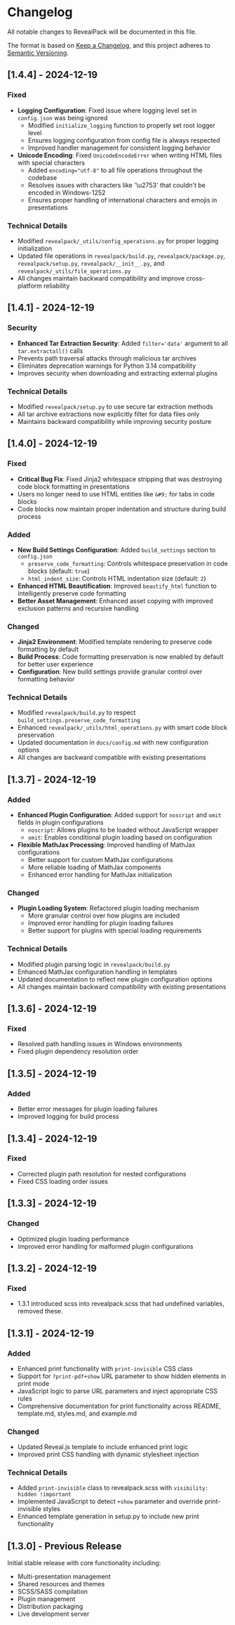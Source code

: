 # Changelog

All notable changes to RevealPack will be documented in this file.

The format is based on [Keep a Changelog](https://keepachangelog.com/en/1.0.0/),
and this project adheres to [Semantic Versioning](https://semver.org/spec/v2.0.0.html).

## [1.4.4] - 2024-12-19

### Fixed
- **Logging Configuration**: Fixed issue where logging level set in `config.json` was being ignored
  - Modified `initialize_logging` function to properly set root logger level
  - Ensures logging configuration from config file is always respected
  - Improved handler management for consistent logging behavior
- **Unicode Encoding**: Fixed `UnicodeEncodeError` when writing HTML files with special characters
  - Added `encoding="utf-8"` to all file operations throughout the codebase
  - Resolves issues with characters like '\u2753' that couldn't be encoded in Windows-1252
  - Ensures proper handling of international characters and emojis in presentations

### Technical Details
- Modified `revealpack/_utils/config_operations.py` for proper logging initialization
- Updated file operations in `revealpack/build.py`, `revealpack/package.py`, `revealpack/setup.py`, `revealpack/__init__.py`, and `revealpack/_utils/file_operations.py`
- All changes maintain backward compatibility and improve cross-platform reliability

## [1.4.1] - 2024-12-19

### Security
- **Enhanced Tar Extraction Security**: Added `filter='data'` argument to all `tar.extractall()` calls
- Prevents path traversal attacks through malicious tar archives
- Eliminates deprecation warnings for Python 3.14 compatibility
- Improves security when downloading and extracting external plugins

### Technical Details
- Modified `revealpack/setup.py` to use secure tar extraction methods
- All tar archive extractions now explicitly filter for data files only
- Maintains backward compatibility while improving security posture

## [1.4.0] - 2024-12-19

### Fixed
- **Critical Bug Fix**: Fixed Jinja2 whitespace stripping that was destroying code block formatting in presentations
- Users no longer need to use HTML entities like `&#9;` for tabs in code blocks
- Code blocks now maintain proper indentation and structure during build process

### Added
- **New Build Settings Configuration**: Added `build_settings` section to `config.json`
  - `preserve_code_formatting`: Controls whitespace preservation in code blocks (default: `true`)
  - `html_indent_size`: Controls HTML indentation size (default: `2`)
- **Enhanced HTML Beautification**: Improved `beautify_html` function to intelligently preserve code formatting
- **Better Asset Management**: Enhanced asset copying with improved exclusion patterns and recursive handling

### Changed
- **Jinja2 Environment**: Modified template rendering to preserve code formatting by default
- **Build Process**: Code formatting preservation is now enabled by default for better user experience
- **Configuration**: New build settings provide granular control over formatting behavior

### Technical Details
- Modified `revealpack/build.py` to respect `build_settings.preserve_code_formatting`
- Enhanced `revealpack/_utils/html_operations.py` with smart code block preservation
- Updated documentation in `docs/config.md` with new configuration options
- All changes are backward compatible with existing presentations

## [1.3.7] - 2024-12-19

### Added
- **Enhanced Plugin Configuration**: Added support for `noscript` and `omit` fields in plugin configurations
  - `noscript`: Allows plugins to be loaded without JavaScript wrapper
  - `omit`: Enables conditional plugin loading based on configuration
- **Flexible MathJax Processing**: Improved handling of MathJax configurations
  - Better support for custom MathJax configurations
  - More reliable loading of MathJax components
  - Enhanced error handling for MathJax initialization

### Changed
- **Plugin Loading System**: Refactored plugin loading mechanism
  - More granular control over how plugins are included
  - Improved error handling for plugin loading failures
  - Better support for plugins with special loading requirements

### Technical Details
- Modified plugin parsing logic in `revealpack/build.py`
- Enhanced MathJax configuration handling in templates
- Updated documentation to reflect new plugin configuration options
- All changes maintain backward compatibility with existing presentations

## [1.3.6] - 2024-12-19

### Fixed
- Resolved path handling issues in Windows environments
- Fixed plugin dependency resolution order

## [1.3.5] - 2024-12-19

### Added
- Better error messages for plugin loading failures
- Improved logging for build process

## [1.3.4] - 2024-12-19

### Fixed
- Corrected plugin path resolution for nested configurations
- Fixed CSS loading order issues

## [1.3.3] - 2024-12-19

### Changed
- Optimized plugin loading performance
- Improved error handling for malformed plugin configurations


## [1.3.2] - 2024-12-19

### Fixed
- 1.3.1 introduced scss into revealpack.scss that had undefined variables, removed these.

## [1.3.1] - 2024-12-19

### Added
- Enhanced print functionality with `print-invisible` CSS class
- Support for `?print-pdf+show` URL parameter to show hidden elements in print mode
- JavaScript logic to parse URL parameters and inject appropriate CSS rules
- Comprehensive documentation for print functionality across README, template.md, styles.md, and example.md

### Changed
- Updated Reveal.js template to include enhanced print logic
- Improved print CSS handling with dynamic stylesheet injection

### Technical Details
- Added `print-invisible` class to revealpack.scss with `visibility: hidden !important`
- Implemented JavaScript to detect `+show` parameter and override print-invisible styles
- Enhanced template generation in setup.py to include new print functionality

## [1.3.0] - Previous Release

Initial stable release with core functionality including:
- Multi-presentation management
- Shared resources and themes
- SCSS/SASS compilation
- Plugin management
- Distribution packaging
- Live development server 